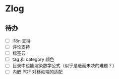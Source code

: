 # Zlog

## 待办

- [ ] i18n 支持
- [ ] 评论支持
- [ ] 标签云
- [ ] tag 和 category 颜色
- [ ] 目录中也能渲染数学公式（似乎是悬而未决的难题？）
- [ ] 内嵌 PDF 对移动端的适配
